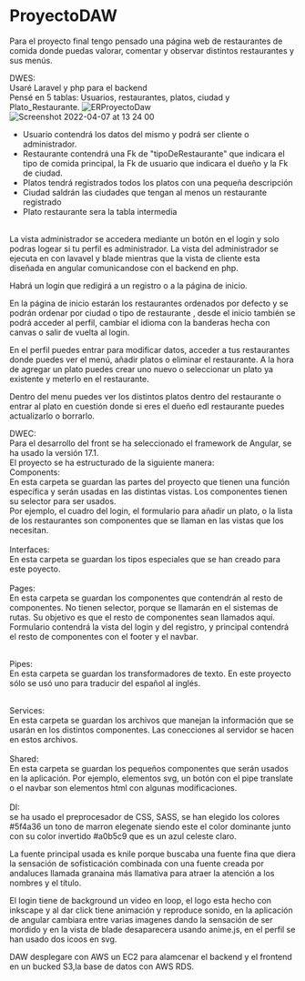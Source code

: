 # ProyectoDAW

Para el proyecto final tengo pensado una página web de restaurantes de comida donde puedas valorar, comentar y observar distintos restaurantes y sus menús.

DWES:<br>
Usaré Laravel y php para el backend<br>
Pensé en 5 tablas: Usuarios, restaurantes, platos, ciudad y Plato_Restaurante.
![ERProyectoDaw](https://user-images.githubusercontent.com/72411758/161502722-a416585b-4978-4dd9-8f35-1f79d10f7f9c.png)
![Screenshot 2022-04-07 at 13 24 00](https://user-images.githubusercontent.com/72411758/162188398-abd93ff3-21d2-4e45-9be4-291fb99b49e9.png)

<ul><li>
Usuario contendrá los datos del mismo y podrá ser cliente o administrador.</li>
<li>Restaurante contendrá una Fk de "tipoDeRestaurante" que indicara el tipo de comida principal, la Fk de usuario que indicara el dueño y la Fk de ciudad.</li>
<li>Platos tendrá registrados todos los platos con una pequeña descripción</li>
<li>Ciudad saldrán las ciudades que tengan al menos un restaurante registrado</li>
<li>Plato restaurante sera la tabla intermedia</li> 
</ul>
<br>
La vista administrador se accedera mediante un botón en el login y solo podras logear si tu perfil es administrador. La vista del administrador se ejecuta en con lavavel y blade mientras que la vista de cliente esta diseñada en angular comunicandose con el backend en php.<br>

Habrá un login que redigirá a un registro o a la página de inicio.<br> 

En la página de inicio estarán los restaurantes ordenados por defecto y se podrán ordenar por ciudad o tipo de restaurante , desde el inicio también se podrá acceder al perfil, cambiar el idioma con la banderas hecha con canvas o salir de vuelta al login.<br>

En el perfil puedes entrar para modificar datos, acceder a tus restaurantes donde puedes ver el menú, añadir platos o eliminar el restaurante. A la hora de agregar un plato puedes crear uno nuevo o seleccionar un plato ya existente y meterlo en el restaurante.<br>

Dentro del menu puedes ver los distintos platos dentro del restaurante o entrar al plato en cuestión donde si eres el dueño edl restaurante puedes actualizarlo o borrarlo. <br>

DWEC:<br>
Para el desarrollo del front se ha seleccionado el framework de Angular, se ha usado la versión 17.1.
 <br>El proyecto se ha estructurado de la siguiente manera:
 <br>
Components: 
<br>
	En esta carpeta se guardan las partes del proyecto que tienen una función específica y serán usadas en las distintas vistas. Los componentes tienen su selector para ser usados.
 <br>
	Por ejemplo, el cuadro del login, el formulario para añadir un plato, o la lista de los restaurantes son componentes que se llaman en las vistas que los necesitan.
 <br>
 <br>
Interfaces:
 <br>
	En esta carpeta se guardan los tipos especiales que se han creado para este poyecto.
 <br>
<br>
Pages:
 <br>
	En esta carpeta se guardan los componentes que contendrán al resto de componentes. No tienen selector, porque se llamarán en el sistemas de rutas. Su objetivo es que el resto de componentes sean llamados aquí.
	 <br>
 Formulario contendrá la vista del login y del registro, y principal contendrá el resto de componentes con el footer y el navbar.
 <br> 
 <br>

Pipes:
 <br>
	En esta carpeta se guardan los transformadores de texto. En este proyecto sólo se usó uno para traducir del español al inglés.
 <br>
 <br>

Services:
 <br>
	En esta carpeta se guardan los archivos que manejan la información que se usarán en los distintos componentes. Las conecciones al servidor se hacen en estos archivos.
 <br>
 <br>
Shared:
 <br>
	En esta carpeta se guardan los pequeños componentes que serán usados en la aplicación. Por ejemplo, elementos svg, un botón con el pipe translate o el navbar son elementos html con algunas modificaciones.
 <br>
 <br>
DI: <br>
se ha usado el preprocesador de CSS, SASS, se han elegido los colores #5f4a36 un tono de marron elegenate siendo este el color dominante junto con su color invertido #a0b5c9 que es un azul celeste claro. <br>

La fuente principal usada es knile porque buscaba una fuente fina que diera la sensación de sofisticación combinada con una fuente creada por andaluces llamada granaina más llamativa para atraer la atención a los nombres y el título. <br>

El login tiene de background un video en loop, el logo esta hecho con inkscape y al dar click tiene animación y reproduce sonido, en la aplicación de angular cambiara entre varias imagenes dando la sensación de ser mordido y en la vista de blade desaparecera usando anime.js, en el perfil se han usado dos icoos en svg. <br>
 
DAW desplegare con AWS un EC2 para alamcenar el backend y el frontend en un bucked S3,la base de datos con AWS RDS.
<br>
